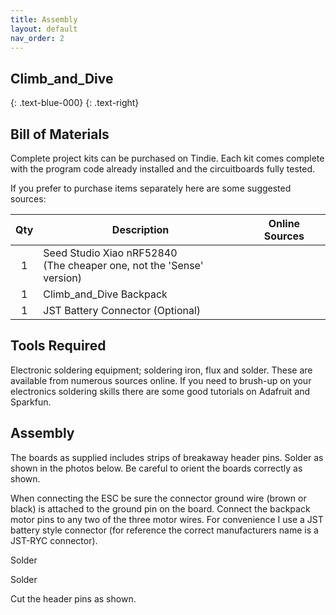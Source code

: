 ```yaml
---
title: Assembly
layout: default
nav_order: 2
---
```


## **Climb_and_Dive** ##
{: .text-blue-000}
{: .text-right}

## Bill of Materials ##

Complete project kits can be purchased on Tindie.  Each kit comes complete with the program code already installed and  the circuitboards fully tested.

If you prefer to purchase items separately here are some suggested sources:

| Qty | Description | Online Sources |
| :---: | ----------- | ------------- |
| 1 | Seed Studio Xiao nRF52840<br>(The cheaper one, not the 'Sense' version) |  |
| 1 | Climb_and_Dive Backpack |  |
| 1 | JST Battery Connector (Optional) | |

## Tools Required ##

Electronic soldering equipment; soldering iron, flux and solder.  These are available from numerous sources online.  If you need to brush-up on your electronics soldering skills there are some good tutorials on Adafruit and Sparkfun.

## Assembly ##

The boards as supplied includes strips of breakaway header pins.  Solder as shown in the photos below.  Be careful to orient the boards correctly as shown.


When connecting the ESC be sure the connector ground wire (brown or black) is attached to the ground pin on the board.  Connect the backpack motor pins to any two of the three motor wires.  For convenience I use a JST battery style connector (for reference the correct manufacturers name is a JST-RYC connector).

Solder

Solder

Cut the header pins as shown.
